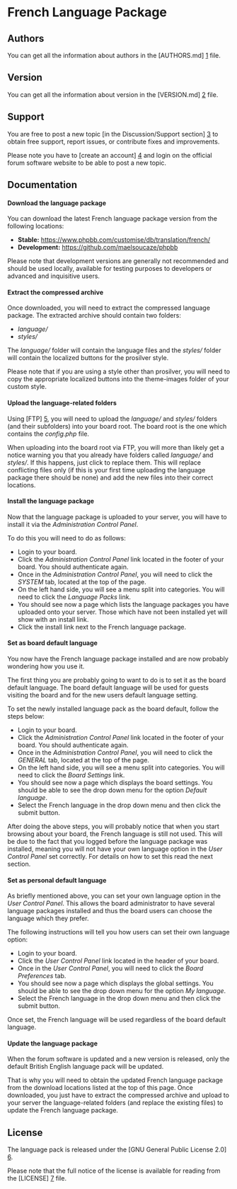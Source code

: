 French Language Package
=======================

Authors
-------

You can get all the information about authors in the [AUTHORS.md] [1] file.

Version
-------

You can get all the information about version in the [VERSION.md] [2] file.

Support
-------

You are free to post a new topic [in the Discussion/Support section] [3] to obtain free support, report issues, or contribute fixes and improvements.

Please note you have to [create an account] [4] and login on the official forum software website to be able to post a new topic.

Documentation
-------------

#### Download the language package

You can download the latest French language package version from the following locations:

  - **Stable:** https://www.phpbb.com/customise/db/translation/french/
  - **Development:** https://github.com/maelsoucaze/phpbb

Please note that development versions are generally not recommended and should be used locally, available for testing purposes to developers or advanced and inquisitive users.

#### Extract the compressed archive

Once downloaded, you will need to extract the compressed language package. The extracted archive should contain two folders:

  - *language/*
  - *styles/*

The *language/* folder will contain the language files and the *styles/* folder will contain the localized buttons for the prosilver style.

Please note that if you are using a style other than prosilver, you will need to copy the appropriate localized buttons into the theme-images folder of your custom style.

#### Upload the language-related folders

Using [FTP] [5], you will need to upload the *language/* and *styles/* folders (and their subfolders) into your board root. The board root is the one which contains the *config.php* file.

When uploading into the board root via FTP, you will more than likely get a notice warning you that you already have folders called *language/* and *styles/*. If this happens, just click to replace them. This will replace conflicting files only (if this is your first time uploading the language package there should be none) and add the new files into their correct locations.

#### Install the language package

Now that the language package is uploaded to your server, you will have to install it via the *Administration Control Panel*.

To do this you will need to do as follows:

  - Login to your board.
  - Click the *Administration Control Panel* link located in the footer of your board. You should authenticate again.
  - Once in the *Administration Control Panel*, you will need to click the *SYSTEM* tab, located at the top of the page.
  - On the left hand side, you will see a menu split into categories. You will need to click the *Language Packs* link.
  - You should see now a page which lists the language packages you have uploaded onto your server. Those which have not been installed yet will show with an install link.
  - Click the install link next to the French language package.

#### Set as board default language

You now have the French language package installed and are now probably wondering how you use it.

The first thing you are probably going to want to do is to set it as the board default language. The board default language will be used for guests visiting the board and for the new users default language setting.

To set the newly installed language pack as the board default, follow the steps below:

  - Login to your board.
  - Click the *Administration Control Panel* link located in the footer of your board. You should authenticate again.
  - Once in the *Administration Control Panel*, you will need to click the *GENERAL* tab, located at the top of the page.
  - On the left hand side, you will see a menu split into categories. You will need to click the *Board Settings* link.
  - You should see now a page which displays the board settings. You should be able to see the drop down menu for the option *Default language*.
  - Select the French language in the drop down menu and then click the submit button.

After doing the above steps, you will probably notice that when you start browsing about your board, the French language is still not used. This will be due to the fact that you logged before the language package was installed, meaning you will not have your own language option in the *User Control Panel* set correctly. For details on how to set this read the next section.

#### Set as personal default language

As briefly mentioned above, you can set your own language option in the *User Control Panel*. This allows the board administrator to have several language packages installed and thus the board users can choose the language which they prefer.

The following instructions will tell you how users can set their own language option:

  - Login to your board.
  - Click the *User Control Panel* link located in the header of your board.
  - Once in the *User Control Panel*, you will need to click the *Board Preferences* tab.
  - You should see now a page which displays the global settings. You should be able to see the drop down menu for the option *My language*.
  - Select the French language in the drop down menu and then click the submit button.

Once set, the French language will be used regardless of the board default language.

#### Update the language package

When the forum software is updated and a new version is released, only the default British English language pack will be updated.

That is why you will need to obtain the updated French language package from the download locations listed at the top of this page. Once downloaded, you just have to extract the compressed archive and upload to your server the language-related folders (and replace the existing files) to update the French language package.

License
-------

The language pack is released under the [GNU General Public License 2.0] [6].

Please note that the full notice of the license is available for reading from the [LICENSE] [7] file.

[1]:https://github.com/maelsoucaze/phpbb/blob/master/language/fr/AUTHORS.md
[2]:https://github.com/maelsoucaze/phpbb/blob/master/language/fr/VERSION.md
[3]:https://www.phpbb.com/customise/db/translation/french/support/
[4]:https://www.phpbb.com/community/ucp.php?mode=register
[5]:http://en.wikipedia.org/wiki/File_Transfer_Protocol
[6]:http://opensource.org/licenses/gpl-2.0.php
[7]:https://github.com/maelsoucaze/phpbb/blob/master/language/fr/LICENSE